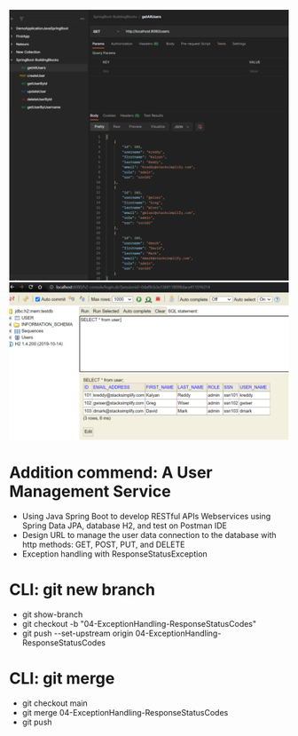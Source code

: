 ![img.png](img.png)
![img_1.png](img_1.png)
# Addition commend: A User Management Service
- Using Java Spring Boot to develop RESTful APIs Webservices using Spring Data JPA, database H2, and test on Postman IDE
- Design URL to manage the user data connection to the database with http methods: GET, POST, PUT, and DELETE
- Exception handling with ResponseStatusException


# CLI: git new branch
- git show-branch
- git checkout -b "04-ExceptionHandling-ResponseStatusCodes"
- git push --set-upstream origin 04-ExceptionHandling-ResponseStatusCodes

# CLI: git merge
- git checkout main
- git merge 04-ExceptionHandling-ResponseStatusCodes
- git push